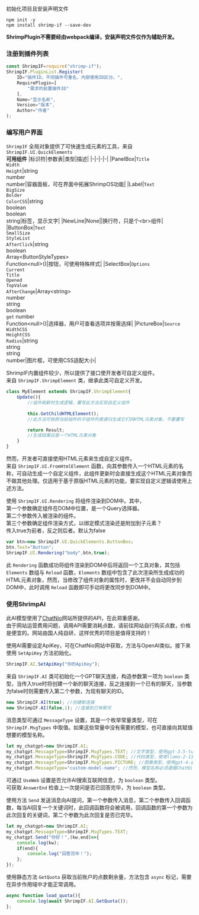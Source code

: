 初始化项目且安装声明文件  
```batch
npm init -y
npm install shrimp-if --save-dev
```
**ShrimpPlugin不需要经由webpack编译，安装声明文件仅作为辅助开发。**
### 注册到插件列表
```js
const ShrimpIF=require("shrimp-if");
ShrimpIF.PluginList.Register(
    ID="插件ID，不同插件可重名，内部使用ID区分。",
    RequirePlugin=[
        "需求的前置插件ID"
    ],
    Name="显示名称",
    Version="版本",
    Author="作者"
);
```
### 编写用户界面
`ShrimpIF` 全局对象提供了可快速生成元素的工具，来自`ShrimpIF.UI.QuickElements`  
**可用组件**
|标识符|参数表|类型|描述|
|-|-|-|-|
|PanelBox|`Title`<br>`Width`<br>`Height`|string<br>number<br>number|容器面板，可在界面中拓展ShrimpOS功能|
|Label|`Text`<br>`BigSize`<br>`Bolder`<br>`ColorCSS`|string<br>boolean<br>boolean<br>string|标签，显示文字|
|NewLine|None||换行符，只是个\<br\>组件|
|ButtonBox|`Text`<br>`SmallSize`<br>`StyleList`<br>`AfterClick`|string<br>boolean<br>Array\<ButtonStyleTypes\><br>Function\<null\>()|按钮，可使用特殊样式|
|SelectBox|`Options`<br>`Current`<br>`Title`<br>`Opened`<br>`TopValue`<br>`AfterChange`|Array\<string\><br>number<br>string<br>boolean<br>`get` number<br>Function\<null\>()|选择器，用户可查看选项并按需选择|
|PictureBox|`Source`<br>`WidthCSS`<br>`HeightCSS`<br>`Radius`|string<br>string<br>string<br>number|图片框，可使用CSS适配大小|

ShrimpIF内置组件较少，所以提供了接口使开发者可自定义组件。  
来自 `ShrimpIF.ShrimpElement` 类，继承此类可自定义开发。
```javascript
class MyElement extends ShrimpIF.ShrimpElement{
    Update(){
        //组件刷新时生成逻辑，覆写此方法实现自定义组件
        
        this.GetChildHTMLElement();
        //此方法可依照当前组件的子组件列表递归生成它们的HTML元素对象，不要覆写

        return Result;
        //生成结果应是一个HTML元素对象
    }
}
```
然而，开发者可直接使用HTML元素来生成自定义组件。  
来自 `ShrimpIF.UI.FromHtmlElement` 函数，向其参数传入一个HTML元素的名称，可自动生成一个自定义组件，此组件更新时会直接生成这个HTML元素对象而不做其他处理。仅适用于基于原版HTML元素的功能，要实现自定义逻辑请使用上述方法。

使用 `ShrimpIF.UI.Rendering` 将组件渲染到DOM中。其中，  
第一个参数确定组件在DOM中位置，是一个Query选择器。  
第二个参数传入被渲染的组件。  
第三个参数确定组件渲染方式，以绑定模式渲染还是附加到子元素？  
传入true为前者，反之则后者。默认为false  
```js
var btn=new ShrimpIF.UI.QuickElements.ButtonBox;
btn.Text="Button";
ShrimpIF.UI.Rendering("body",btn,true);
```
此 `Rendering` 函数成功将组件渲染到DOM中后将返回一个工具对象，其包括 `Elements` 数组与 `Reload` 函数，`Elements` 数组中包含了此次渲染所生成成功的HTML元素对象，然而，当修改了组件对象的属性时，更改并不会自动同步到DOM中，此时调用 `Reload` 函数即可手动将更改同步到DOM中。
### 使用ShrimpAI
此AI模型使用了[ChatNio](https://chatnio.net)网站所提供的API，在此郑重感谢。  
由于网站运营费用问题，调用API需要消耗点数，请前往网站自行购买点数，价格是便宜的。网站由国人纯自研，这样优秀的项目是值得支持的！

使用AI需要设定ApiKey，可在ChatNio网站中获取，方法与OpenAI类似。接下来使用 `SetApiKey` 方法初始化。
```js
ShrimpIF.AI.SetApiKey("你的ApiKey");
```
来自 `ShrimpIF.AI` 类可初始化一个GPT聊天连接，构造参数第一项为 `boolean` 类型，当传入true时将创建一个新的聊天连接，反之连接到一个已有的聊天，当参数为false时则需要传入第二个参数，为现有聊天的ID。
```js
new ShrimpIF.AI(true); //创建新连接
new ShrimpIF.AI(false,1); //连接到已有聊天
```
消息类型可通过 `MessageType` 设置，其是一个枚举常量类型，可在 `ShrimpIF.MsgTypes` 中取值。如果这些常量中没有需要的模型，也可直接向其赋值想要的模型名称。
```js
let my_chatgpt=new ShrimpIF.AI;
my_chatgpt.MessageType=ShrimpIF.MsgTypes.TEXT; //文字类型，使用gpt-3.5-turbo-1106
my_chatgpt.MessageType=ShrimpIF.MsgTypes.CODE; //代码类型，使用llama-2-13b
my_chatgpt.MessageType=ShrimpIF.MsgTypes.PICTURE; //图像类型，使用gpt-4-all
my_chatgpt.MessageType="custom-model-name"; //然而，模型名称必须遵循ChatNio字典
```
可通过 `UseWeb` 设置是否允许AI搜索互联网信息，为 `boolean` 类型。  
可获取 `AnswerEnd` 检查上一次提问是否已回答完毕，为 `boolean` 类型。

使用方法 `Send` 发送消息向AI提问，第一个参数传入消息，第二个参数传入回调函数，每当AI回复一个关键词时，此回调函数将会被调用，回调函数的第一个参数为此次回复的关键词，第二个参数为此次回复是否已完毕。
```js
let my_chatgpt=new ShrimpIF.AI;
my_chatgpt.MessageType=ShrimpIF.MsgTypes.TEXT;
my_chatgpt.Send("你好！",(kw,end)=>{
    console.log(kw);
    if(end){
        console.log("回答完毕！");
    };
});
```

使用静态方法 `GetQuota` 获取当前账户的点数剩余量，方法包含 `async` 标记，需要在异步作用域中才能正常调用。
```js
async function load_quota(){
    console.log(await ShrimpIF.AI.GetQuota());
};
```